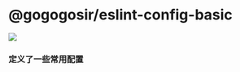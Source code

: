 # @gogogosir/eslint-config-basic

<p align='left'>
  <a href='https://www.npmjs.com/package/@gogogosir/eslint-config-basic'>
    <img src="https://img.shields.io/npm/v/@gogogosir/eslint-config-basic?color=41b883&label=npm" />
  </a>
</p>

### 定义了一些常用配置



